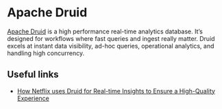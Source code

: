 # Apache Druid

[Apache Druid](https://druid.apache.org/) is a high performance real-time analytics database. It’s designed for workflows where fast queries and ingest really matter. Druid excels at instant data visibility, ad-hoc queries, operational analytics, and handling high concurrency.

## Useful links

- [How Netflix uses Druid for Real-time Insights to Ensure a High-Quality Experience](https://netflixtechblog.com/how-netflix-uses-druid-for-real-time-insights-to-ensure-a-high-quality-experience-19e1e8568d06)
